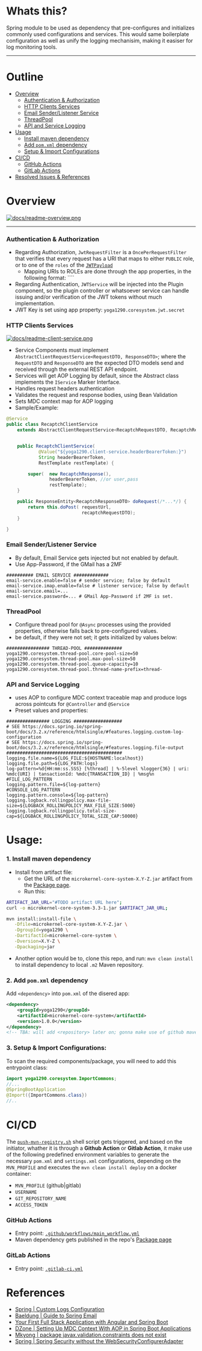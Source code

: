 # Whats this?


Spring module to be used as dependency that pre-configures and initializes commonly used configurations and services.
This would same boilerplate configuration as well as unify the logging mechanisim, making it easiser for log monitoring tools.

---

# Outline

+ [Overview](#overview)
  + [Authentication & Authorization](#authentication--authorization)
  + [HTTP Clients Services](#http-clients-services)
  + [Email Sender/Listener Service](#email-senderlistener-service)
  + [ThreadPool](#threadpool)
  + [API and Service Logging](#api-and-service-logging)
+ [Usage](#usage)
  + [Install maven dependency](#1-install-maven-dependency)
  + [Add `pom.xml` dependency](#2-add-pomxml-dependency)
  + [Setup & Import Configurations](#3-setup--import-configurations)
+ [CI/CD](#cicd)
  + [GitHub Actions](#github-actions)
  + [GitLab Actions](#gitlab-actions)
+ [Resolved Issues & References](#references)

# Overview

[![docs/readme-overview.png](docs/readme-overview.png)](docs/readme-overview.puml)

---

### Authentication & Authorization

+ Regarding Authorization, `JwtRequestFilter` is a `OncePerRequestFilter` that verifies that every request has a URI that maps to either `PUBLIC` role, or to one of the `roles` of the [`JWTPayload`](src/main/java/models/JwtPayload)
   + Mapping URIs to ROLEs are done through the app properties, in the following format: ```` 
+ Regarding Authentication, `JWTService` will be injected into the Plugin component, so the plugin controller or whatsoever service can handle issuing and/or verification of the JWT tokens without much implementation.
+ JWT Key is set using app property: `yoga1290.coresystem.jwt.secret`

### HTTP Clients Services

[![docs/readme-client-service.png](docs/readme-client-service.png)](docs/readme-client-service.puml)

+ Service Components must implement `AbstractClientRequestService<RequestDTO, ResponseDTO>`; where the `RequestDTO` and `ResponseDTO` are the expected DTO models send and received through the external REST API endpoint.
+ Services will get AOP Logging by default, since the Abstract class implements the `IService` Marker Interface.
+ Handles request headers authentication
+ Validates the request and response bodies, using Bean Validation
+ Sets MDC context map for AOP logging
+ Sample/Example:

```java
@Service
public class RecaptchClientService 
    extends AbstractClientRequestService<RecaptchRequestDTO, RecaptchResponseDTO> {


    public RecaptchClientService(
            @Value("${yoga1290.client-service.headerBearerToken:}")
            String headerBearerToken,
            RestTemplate restTemplate) {

        super(  new RecaptchResponse(),
                headerBearerToken, //or user,pass
                restTemplate);
    }

    public ResponseEntity<RecaptchResponseDTO> doRequest(/*...*/) {
        return this.doPost( requestUrl,
                            recaptchRequestDTO);
    }

}

```


### Email Sender/Listener Service

+ By default, Email Service gets injected but not enabled by default.
+ Use App-Password, if the GMail has a 2MF

```properties
########## EMAIL SERVICE #############
email-service.enable=false # sender service; false by default
email-service.imap.enable=false # listener service; false by default
email-service.email=...
email-service.password=... # GMail App-Password if 2MF is set.
```

### ThreadPool

+ Configure thread pool for `@Async` processes using the provided properties, otherwise falls back to pre-configured values.
+ be default, if they were not set; it gets initialized by values below:

```properties
################ THREAD-POOL ##############
yoga1290.coresystem.thread-pool.core-pool-size=50
yoga1290.coresystem.thread-pool.max-pool-size=50
yoga1290.coresystem.thread-pool.queue-capacity=10
yoga1290.coresystem.thread-pool.thread-name-prefix=thread-
```

### API and Service Logging

+ uses AOP to configure MDC context traceable map and produce logs across pointcuts for `@Controller` and `@Service`
+ Preset values and properties:
```properties
################ LOGGING ##################
# SEE https://docs.spring.io/spring-boot/docs/3.2.x/reference/htmlsingle/#features.logging.custom-log-configuration
# SEE https://docs.spring.io/spring-boot/docs/3.2.x/reference/htmlsingle/#features.logging.file-output
###########################################
logging.file.name=${LOG_FILE:${HOSTNAME:localhost}}
logging.file.path=${LOG_PATH:logs}
log-pattern=%d{HH:mm:ss.SSS} [%thread] | %-5level %logger{36} | uri: %mdc{URI} | tansactionId: %mdc{TRANSACTION_ID} | %msg%n
#FILE_LOG_PATTERN
logging.pattern.file=${log-pattern}
#CONSOLE_LOG_PATTERN
logging.pattern.console=${log-pattern}
logging.logback.rollingpolicy.max-file-size=${LOGBACK_ROLLINGPOLICY_MAX_FILE_SIZE:5000}
logging.logback.rollingpolicy.total-size-cap=${LOGBACK_ROLLINGPOLICY_TOTAL_SIZE_CAP:50000}
```


# Usage:

### 1. Install maven dependency

+ Install from artifact file:
  + Get the URL of the `microkernel-core-system-X.Y-Z.jar` artifact from the [Package page](https://github.com/yoga1290?tab=packages&repo_name=microkernel-core-system).
  + Run this:
```bash
ARTIFACT_JAR_URL="#TODO artifact URL here";
curl -o microkernel-core-system-3.3-1.jar $ARTIFACT_JAR_URL;

mvn install:install-file \
   -Dfile=microkernel-core-system-X.Y-Z.jar \
   -DgroupId=yoga1290 \
   -DartifactId=microkernel-core-system \
   -Dversion=X.Y-Z \
   -Dpackaging=jar
```
+ Another option would be to, clone this repo, and run: `mvn clean install` to install dependency to local `.m2` Maven repository.

### 2. Add `pom.xml` dependency

Add `<dependency>` into `pom.xml` of the disered app:
```xml
<dependency>
    <groupId>yoga1290</groupId>
    <artifactId>microkernel-core-system</artifactId>
    <version>1.0.0</version>
</dependency>
<!-- TBA: will add <repository> later on; gonna make use of github maven registry & github actions -->
```

### 3. Setup & Import Configurations:

To scan the required components/package, you will need to add this entrypoint class:

```java
import yoga1290.coresystem.ImportCommons;
//...
@SpringBootApplication
@Import({ImportCommons.class})
//..
```

# CI/CD

The [`push-mvn-registry.sh`](ci/push-mvn-registry/push-mvn-registry.sh) shell script gets triggered, and based on the initiator, whather it is through a **Github Action** or **Gitlab Action**, it make use of the following predefined environment variables to generate the necessary `pom.xml` and `settings.xml` configurations, depending on the `MVN_PROFILE` and executes the `mvn clean install deploy` on a docker container:

+ `MVN_PROFILE` (github|gitlab)
+ `USERNAME`
+ `GIT_REPOSITORY_NAME`
+ `ACCESS_TOKEN`

### GitHub Actions
+ Entry point: [`.github/workflows/main_workflow.yml`](.github/workflows/main_workflow.yml)
+ Maven dependency gets published in the repo's [Package page](https://github.com/yoga1290?tab=packages&repo_name=microkernel-core-system)

### GitLab Actions
+ Entry point: [`.gitlab-ci.yml`](.gitlab-ci.yml)

# References

+ [Spring | Custom Logs Configuration](https://docs.spring.io/spring-boot/docs/3.2.x/reference/htmlsingle/#features.logging.custom-log-configuration)
+ [Baeldung | Guide to Spring Email](https://www.baeldung.com/spring-email)
+ [Your First Full Stack Application with Angular and Spring Boot](https://github.com/in28minutes/full-stack-with-angular-and-spring-boot#core-jwt-components---spring-boot-3)
+ [DZone | Setting Up MDC Context With AOP in Spring Boot Applications](https://dzone.com/articles/setting-up-mdc-context-with-aop-in-spring-boot-app)
+ [Mkyong | package javax.validation.constraints does not exist](https://mkyong.com/spring-boot/package-javax-validation-constraints-does-not-exist/)
+ [Spring | Spring Security without the WebSecurityConfigurerAdapter](https://spring.io/blog/2022/02/21/spring-security-without-the-websecurityconfigureradapter)